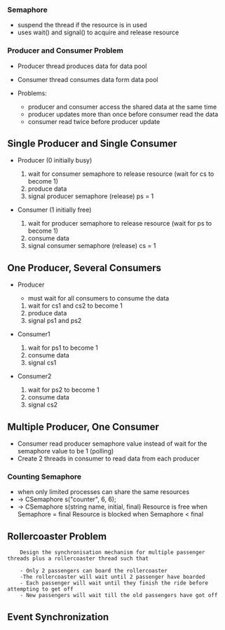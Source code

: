 ###  Semaphore
- suspend the thread if the resource is in used
- uses wait() and signal() to acquire and release resource
### Producer and Consumer Problem
- Producer thread produces data for data pool
- Consumer thread consumes data form data pool

- Problems: 
    - producer and consumer access the shared data at the same time
    - producer updates more than once before consumer read the data
    - consumer read twice before producer update

## Single Producer and Single Consumer
- Producer (0 initially busy)
    1. wait for consumer semaphore to release resource (wait for cs to become 1)
    2. produce data
    3. signal producer semaphore (release) ps = 1

- Consumer (1 initially free) 
    1. wait for producer semaphore to release resource (wait for ps to become 1)
    2. consume data
    3. signal consumer semaphore (release) cs = 1


## One Producer, Several Consumers
- Producer
    - must wait for all consumers to consume the data
    1. wait for cs1 and cs2 to become 1
    2. produce data
    3. signal ps1 and ps2

- Consumer1
    1. wait for ps1 to become 1
    2. consume data
    3. signal cs1

- Consumer2 
    1. wait for ps2 to become 1
    2. consume data
    3. signal cs2

## Multiple Producer, One Consumer
- Consumer read producer semaphore value instead of wait for the semaphore value to be 1 (polling)
- Create 2 threads in consumer to read data from each producer

### Counting Semaphore
- when only limited processes can share the same resources
- ->  CSemaphore s("counter", 6, 6);
- ->  CSemaphore s(string name, initial, final)
Resource is free when Semaphore = final
Resource is blocked when Semaphore < final

## Rollercoaster Problem
        Design the synchronisation mechanism for multiple passenger threads plus a rollercoaster thread such that

        - Only 2 passengers can board the rollercoaster
        -The rollercoaster will wait until 2 passenger have boarded
        - Each passenger will wait until they finish the ride before attempting to get off
        - New passengers will wait till the old passengers have got off

## Event Synchronization
